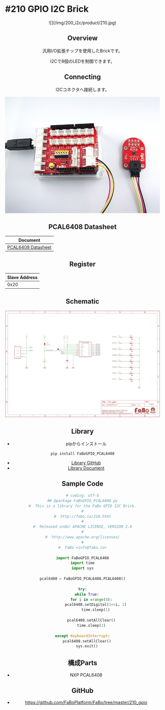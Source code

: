 # #210 GPIO I2C Brick

<center>![](/img/200_i2c/product/210.jpg)
<!--COLORME-->

## Overview
汎用I/O拡張チップを使用したBrickです。

I2Cで8個のLEDを制御できます。

## Connecting
I2Cコネクタへ接続します。

![](/img/200_i2c/connect/210_gpio_connect.jpg)

## PCAL6408 Datasheet
| Document |
| -- |
| [PCAL6408 Datasheet](http://www.nxp.com/documents/data_sheet/PCAL6408A.pdf) |

## Register
| Slave Address |
| -- |
| 0x20 |

## Schematic
![](/img/200_i2c/schematic/210_gpio.png)

## Library

- pipからインストール
```
pip install FaBoGPIO_PCAL6408
```
- [Library GitHub](https://github.com/FaBoPlatform/FaBoGPIO-PCAL6408-Python)
- [Library Document](http://fabo.io/doxygen/FaBoGPIO-PCAL6408-Python/)

## Sample Code

```python
# coding: utf-8
## @package FaBoGPIO_PCAL6408.py
#  This is a library for the FaBo GPIO I2C Brick.
#
#  http://fabo.io/210.html
#
#  Released under APACHE LICENSE, VERSION 2.0
#
#  http://www.apache.org/licenses/
#
#  FaBo <info@fabo.io>

import FaBoGPIO_PCAL6408
import time
import sys

pcal6408 = FaBoGPIO_PCAL6408.PCAL6408()

try:
    while True:
        for i in xrange(8):
            pcal6408.setDigital(1<<i, 1)
            time.sleep(1)

        pcal6408.setAllClear()
        time.sleep(1)

except KeyboardInterrupt:
    pcal6408.setAllClear()
    sys.exit()
```

## 構成Parts
- NXP PCAL6408

## GitHub
- https://github.com/FaBoPlatform/FaBo/tree/master/210_gpio
